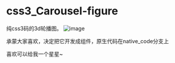 # css3_Carousel-figure

纯css3码的3d轮播图。
![image](https://github.com/suedar/css3_Carousel-figure/raw/master/show.gif)

承蒙大家喜欢，决定把它开发成组件，原生代码在native_code分支上

喜欢可以给我一个星星~
